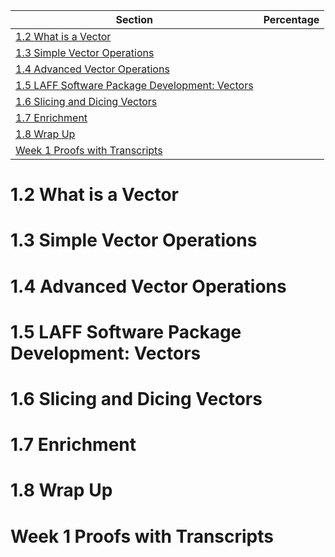 | Section | Percentage |
|---------|------------|
| [1.2 What is a Vector](#12-what-is-a-vector) |
| [1.3 Simple Vector Operations](#13-simple-vector-operations) |
| [1.4 Advanced Vector Operations](#14-advanced-vector-operations) |
| [1.5 LAFF Software Package Development: Vectors](#15-laff-software-package-development:-vectors) |
| [1.6 Slicing and Dicing Vectors](#16-slicing-and-dicing-vectors) |
| [1.7 Enrichment](#17-enrichment) |
| [1.8 Wrap Up](#18-wrap-up) |
| [Week 1 Proofs with Transcripts](#week-1-proofs-with-transcripts) |

# 1.2 What is a Vector

# 1.3 Simple Vector Operations

# 1.4 Advanced Vector Operations

# 1.5 LAFF Software Package Development: Vectors

# 1.6 Slicing and Dicing Vectors

# 1.7 Enrichment

# 1.8 Wrap Up

# Week 1 Proofs with Transcripts
